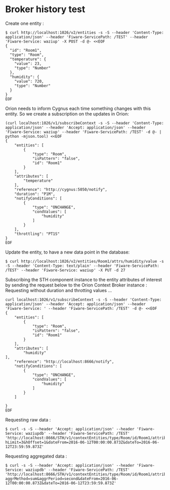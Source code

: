 
Broker history test
==================

Create one entity :

```
$ curl http://localhost:1026/v2/entities -s -S --header 'Content-Type: application/json' --header 'Fiware-ServicePath: /TEST' --header 'Fiware-Service: waziup' -X POST -d @- <<EOF
{
  "id": "Room1",
  "type": "Room",
  "temperature": {
    "value": 23,
    "type": "Number"
  },
  "humidity": {
    "value": 720,
    "type": "Number"
  }
}
EOF
```
Orion needs to inform Cygnus each time something changes with this entity.
So we create a subscription on the updates in Orion:

```
(curl localhost:1026/v1/subscribeContext -s -S --header 'Content-Type: application/json' --header 'Accept: application/json' --header 'Fiware-Service: waziup' --header 'Fiware-ServicePath: /TEST' -d @- | python -mjson.tool) <<EOF
{
    "entities": [
        {
            "type": "Room",
            "isPattern": "false",
            "id": "Room1"
        }
    ],
    "attributes": [
        "temperature"
    ],
    "reference": "http://cygnus:5050/notify",
    "duration": "P1M",
    "notifyConditions": [
        {
            "type": "ONCHANGE",
            "condValues": [
                "humidity"
            ]
        }
    ],
    "throttling": "PT1S"
}
EOF
```

Update the entity, to have a new data point in the database:
```
$ curl http://localhost:1026/v2/entities/Room1/attrs/humidity/value -s -S --header 'Content-Type: text/plain' --header 'Fiware-ServicePath: /TEST' --header 'Fiware-Service: waziup' -X PUT -d 27
```

Subscribing the STH component instance to the entity attributes of interest by sending the request below to the Orion Context Broker instance  :
Requesting without duration and throtting values ...
```
curl localhost:1026/v1/subscribeContext -s -S --header 'Content-Type: application/json' --header 'Accept: application/json' --header 'Fiware-Service: ' --header 'Fiware-ServicePath: /TEST' -d @- <<EOF
{
    "entities": [
        {
            "type": "Room",
            "isPattern": "false",
            "id": "Room1"
        }
    ],
    "attributes": [
        "humidity"
],
    "reference": "http://localhost:8666/notify",
    "notifyConditions": [
        {
            "type": "ONCHANGE",
            "condValues": [
                "humidity"
            ]
        }
    ]
    
}
EOF
```
Requesting raw data :
```
$ curl -s -S --header 'Accept: application/json' --header 'Fiware-Service: waziupdb' --header 'Fiware-ServicePath: /TEST' 'http://localhost:8666/STH/v1/contextEntities/type/Room/id/Room1/attributes/humidity?hLimit=3&hOffset=1&dateFrom=2016-06-12T00:00:00.873Z&dateTo=2016-06-12T23:59:59.873Z'
```
Requesting aggregated data :
```
$ curl -s -S --header 'Accept: application/json' --header 'Fiware-Service: waziupdb' --header 'Fiware-ServicePath: /TEST' 'http://localhost:8666/STH/v1/contextEntities/type/Room/id/Room1/attributes/humidity?aggrMethod=sum&aggrPeriod=second&dateFrom=2016-06-12T00:00:00.873Z&dateTo=2016-06-12T23:59:59.873Z'
```

